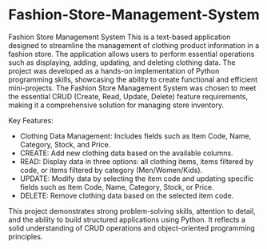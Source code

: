 # Fashion-Store-Management-System
Fashion Store Management System
This is a text-based application designed to streamline the management of clothing product information in a fashion store. The application allows users to perform essential operations such as displaying, adding, updating, and deleting clothing data.
The project was developed as a hands-on implementation of Python programming skills, showcasing the ability to create functional and efficient mini-projects.
The Fashion Store Management System was chosen to meet the essential CRUD (Create, Read, Update, Delete) feature requirements, making it a comprehensive solution for managing store inventory.

Key Features:
- Clothing Data Management: Includes fields such as Item Code, Name, Category, Stock, and Price.
- CREATE: Add new clothing data based on the available columns.
- READ: Display data in three options: all clothing items, items filtered by code, or items filtered by category (Men/Women/Kids).
- UPDATE: Modify data by selecting the item code and updating specific fields such as Item Code, Name, Category, Stock, or Price.
- DELETE: Remove clothing data based on the selected item code.

This project demonstrates strong problem-solving skills, attention to detail, and the ability to build structured applications using Python. It reflects a solid understanding of CRUD operations and object-oriented programming principles.
